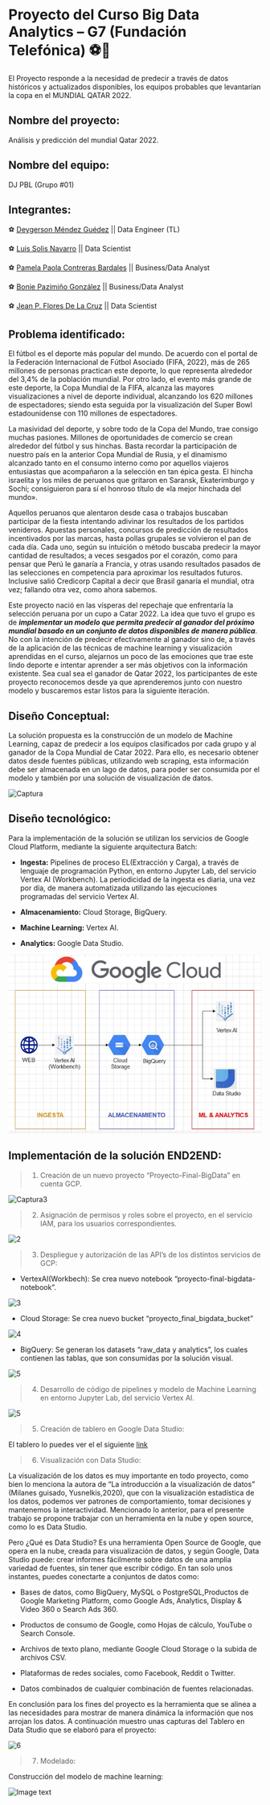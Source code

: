 # Proyecto del Curso Big Data Analytics – G7 (Fundación Telefónica) ⚽💯

El Proyecto responde a la necesidad de predecir a través de datos históricos y actualizados disponibles, los equipos probables que levantarían la copa en el MUNDIAL QATAR 2022. 


## Nombre del proyecto:

Análisis y predicción del mundial Qatar 2022.

## Nombre del equipo:

DJ PBL (Grupo #01)


## Integrantes:


⚽ [Deygerson Méndez Guédez](https://www.linkedin.com/in/deygerson-mendez/) || Data Engineer (TL)

⚽ [Luis Solis Navarro](https://www.linkedin.com/in/luisfernandosolisnavarro/) || Data Scientist

⚽ [Pamela Paola Contreras Bardales](https://www.linkedin.com/in/pamela-paola-contreras-bardales/) || Business/Data Analyst

⚽ [Bonie Pazimiño González](https://www.linkedin.com/in/bonie-scarlet-pazimi%C3%B1o-gonz%C3%A1lez-76484b18/) || Business/Data Analyst

⚽ [Jean P. Flores De La Cruz](https://www.linkedin.com/in/jeanpflores/) || Data Scientist



## Problema identificado:

El fútbol es el deporte más popular del mundo. De acuerdo con el portal de la Federación Internacional de Fútbol Asociado (FIFA, 2022), más de 265 millones de personas practican este deporte, lo que representa alrededor del 3,4% de la población mundial. Por otro lado, el evento más grande de este deporte, la Copa Mundial de la FIFA, alcanza las mayores visualizaciones a nivel de deporte individual, alcanzando los 620 millones de espectadores; siendo esta seguida por la visualización del Super Bowl estadounidense con 110 millones de espectadores.

La masividad del deporte, y sobre todo de la Copa del Mundo, trae consigo muchas pasiones. Millones de oportunidades de comercio se crean alrededor del fútbol y sus hinchas. Basta recordar la participación de nuestro país en la anterior Copa Mundial de Rusia, y el dinamismo alcanzado tanto en el consumo interno como por aquellos viajeros entusiastas que acompañaron a la selección en tan épica gesta. El hincha israelita y los miles de peruanos que gritaron en Saransk, Ekaterimburgo y Sochi; consiguieron para sí el honroso título de «la mejor hinchada del mundo».

Aquellos peruanos que alentaron desde casa o trabajos buscaban participar de la fiesta intentando adivinar los resultados de los partidos venideros. Apuestas personales, concursos de predicción de resultados incentivados por las marcas, hasta pollas grupales se volvieron el pan de cada día. Cada uno, según su intuición o método buscaba predecir la mayor cantidad de resultados; a veces sesgados por el corazón, como para pensar que Perú le ganaría a Francia, y otras usando resultados pasados de las selecciones en competencia para aproximar los resultados futuros. Inclusive salió Credicorp Capital a decir que Brasil ganaría el mundial, otra vez; fallando otra vez, como ahora sabemos.

Este proyecto nació en las vísperas del repechaje que enfrentaría la selección peruana por un cupo a Catar 2022. La idea que tuvo el grupo es de ***implementar un modelo que permita predecir al ganador del próximo mundial basado en un conjunto de datos disponibles de manera pública***.
No con la intención de predecir efectivamente al ganador sino de, a través de la aplicación de las técnicas de machine learning y visualización aprendidas en el curso, alejarnos un poco de las emociones que trae este lindo deporte e intentar aprender a ser más objetivos con la información existente. 
Sea cual sea el ganador de Qatar 2022, los participantes de este proyecto reconocemos desde ya que aprenderemos junto con nuestro modelo y buscaremos estar listos para la siguiente iteración.


## Diseño Conceptual:

La solución propuesta es la construcción de un modelo de Machine Learning, capaz de predecir a los equipos clasificados por cada grupo y al ganador de la Copa Mundial de Catar 2022. 
Para ello, es necesario obtener datos desde fuentes públicas, utilizando web scraping, esta información debe ser almacenada en un lago de datos, para poder ser consumida por el modelo y también por una solución de visualización de datos.


![Captura](https://user-images.githubusercontent.com/60514118/178649722-0ded8a16-a25f-45d6-987a-bc1d13a064e1.PNG)

## Diseño tecnológico:

Para la implementación de la solución se utilizan los servicios de Google Cloud Platform, mediante la siguiente arquitectura Batch:

* **Ingesta:** Pipelines de proceso EL(Extracción y Carga), a través de lenguaje de programación Python, en entorno Jupyter Lab, del servicio Vertex AI (Workbench). La periodicidad de la ingesta es diaria, una vez por día, de manera automatizada utilizando las ejecuciones programadas del servicio Vertex AI.

* **Almacenamiento:** Cloud Storage, BigQuery.

* **Machine Learning:** Vertex AI.

* **Analytics:** Google Data Studio.

![Image text](https://github.com/Deygerson-Mndz/Proyecto-Big-Data-Mundial2022/blob/main/ArquitecturaProjecto.jpg)


## Implementación de la solución END2END:

> 1) Creación de un nuevo proyecto “Proyecto-Final-BigData” en cuenta GCP.

![Captura3](https://user-images.githubusercontent.com/60514118/178650675-2605fd37-5829-42b0-83fb-d9a0aaed8c0e.PNG)

> 2) Asignación de permisos y roles sobre el proyecto, en el servicio IAM, para los usuarios correspondientes.

![2](https://user-images.githubusercontent.com/60514118/178650810-bdf666ae-bbf1-4f6c-974e-7a8cebf7a4c8.PNG)

> 3) Despliegue y autorización de las API’s de los distintos servicios de GCP:

* VertexAI(Workbech): Se crea nuevo notebook “proyecto-final-bigdata-notebook”.

![3](https://user-images.githubusercontent.com/60514118/178651082-83c7c0d5-2f91-4bd2-b68d-f89f5c71ac2f.PNG)

* Cloud Storage: Se crea nuevo bucket “proyecto_final_bigdata_bucket”

![4](https://user-images.githubusercontent.com/60514118/178651214-888f4217-f876-4c1a-beae-4f141e60b862.PNG)

* BigQuery: Se generan los datasets “raw_data y analytics”, los cuales contienen las tablas, que son consumidas por la solución visual.

![5](https://user-images.githubusercontent.com/60514118/178651329-b3b29704-85e8-4acd-b19f-818d7075b93b.PNG)


> 4) Desarrollo de código de pipelines y modelo de Machine Learning en entorno Jupyter Lab, del servicio Vertex AI. 

![5](https://user-images.githubusercontent.com/60514118/178651576-5d81327f-716f-488a-8c76-aa3f684c6367.PNG)


> 5) Creación de tablero en Google Data Studio:

El tablero lo puedes ver el el siguiente [link](https://datastudio.google.com/reporting/7d262f32-c37e-4943-bb9a-d377d4d5fa38)


>  6) Visualización con Data Studio:

La visualización de los datos es muy importante en todo proyecto, como bien lo menciona la autora de “La introducción a la visualización de datos” (Milanes guisado, Yusnelkis,2020), que con la visualización estadística de los datos, podemos ver patrones de comportamiento, tomar decisiones y mantenemos la interactividad.
Mencionado lo anterior, para el presente trabajo se propone trabajar con un herramienta en la nube y open source, como lo es Data Studio.

Pero ¿Qué es Data Studio?
Es una herramienta Open Source de Google, que opera en la nube, creada para visualización de datos, y según Google, Data Studio puede: crear informes fácilmente sobre datos de una amplia variedad de fuentes, sin tener que escribir código. En tan solo unos instantes, puedes conectarte a conjuntos de datos como: 

* Bases de datos, como BigQuery, MySQL o PostgreSQL,Productos de Google Marketing Platform, como Google Ads, Analytics, Display & Video 360 o Search Ads 360.

* Productos de consumo de Google, como Hojas de cálculo, YouTube o Search Console.

* Archivos de texto plano, mediante Google Cloud Storage o la subida de archivos CSV.

* Plataformas de redes sociales, como Facebook, Reddit o Twitter.

* Datos combinados de cualquier combinación de fuentes relacionadas.

En conclusión para los fines del proyecto es la herramienta que se alinea a las necesidades para mostrar de manera dinámica la información que nos arrojan los datos.
A continuación muestro unas capturas del Tablero en Data Studio que se elaboró para el proyecto:

![6](https://user-images.githubusercontent.com/60514118/178652278-7da2a4ad-6ec9-4dc7-bf0b-4ebe33cbcba8.PNG)


>  7) Modelado:

Construcción del modelo de machine learning:

![Image text]([https://github.com/Deygerson-Mndz/Proyecto-Big-Data-Mundial2022/blob/main/ArquitecturaProjecto.jpg](https://github.com/Deygerson-Mndz/Proyecto-Big-Data-Mundial2022/blob/main/ML_01.jpg))

















